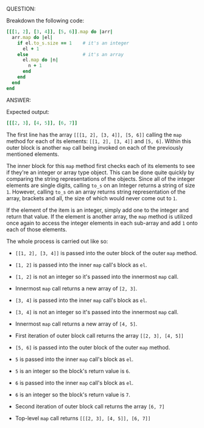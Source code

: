 QUESTION:

Breakdown the following code:
```ruby
[[[1, 2], [3, 4]], [5, 6]].map do |arr|
  arr.map do |el|
    if el.to_s.size == 1    # it's an integer
      el + 1
    else                    # it's an array
      el.map do |n|
        n + 1
      end
    end
  end
end
```

ANSWER:

Expected output:
```ruby
[[[2, 3], [4, 5]], [6, 7]]
```

The first line has the array `[[[1, 2], [3, 4]], [5, 6]]` calling the `map` method
for each of its elements: `[[1, 2], [3, 4]]` and `[5, 6]`. Within this outer
block is another `map` call being invoked on each of the previously mentioned
elements.

The inner block for this `map` method first checks each of its elements
to see if they're an integer or array type object. This can be done quite
quickly by comparing the string representations of the objects. Since all
of the integer elements are single digits, calling `to_s` on an Integer
returns a string of size `1`. However, calling `to_s` on an array returns string
representation of the array, brackets and all, the size of which would never
come out to `1`.

If the element of the item is an integer, simply add one to the integer and return
that value. If the element is another array, the `map` method is utilized once again
to access the integer elements in each sub-array and add `1` onto each of those
elements.

The whole process is carried out like so:

- `[[1, 2], [3, 4]]` is passed into the outer block of the outer `map` method.

- `[1, 2]` is passed into the inner `map` call's block as `el`.
- `[1, 2]` is not an integer so it's passed into the innermost `map` call.
- Innermost `map` call returns a new array of `[2, 3]`.

- `[3, 4]` is passed into the inner `map` call's block as `el`.
- `[3, 4]` is not an integer so it's passed into the innermost `map` call.
- Innermost `map` call returns a new array of `[4, 5]`.

- First iteration of outer block call returns the array `[[2, 3], [4, 5]]`

- `[5, 6]` is passed into the outer block of the outer `map` method.

- `5` is passed into the inner `map` call's block as `el`.
- `5` is an integer so the block's return value is `6`.

- `6` is passed into the inner `map` call's block as `el`.
- `6` is an integer so the block's return value is `7`.

- Second iteration of outer block call returns the array `[6, 7]`

- Top-level `map` call returns `[[[2, 3], [4, 5]], [6, 7]]`
